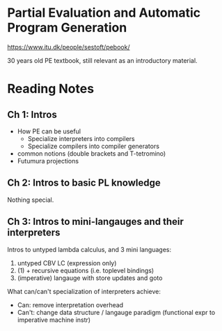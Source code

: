# Partial Evaluation and Automatic Program Generation

https://www.itu.dk/people/sestoft/pebook/

30 years old PE textbook, still relevant as an introductory material.

# Reading Notes

## Ch 1: Intros

- How PE can be useful
  + Specialize interpreters into compilers
  + Specialize compilers into compiler generators
- common notions (double brackets and T-tetromino)
- Futumura projections

## Ch 2: Intros to basic PL knowledge 

Nothing special.

## Ch 3: Intros to mini-langauges and their interpreters

Intros to untyped lambda calculus, and 3 mini languages:
1. untyped CBV LC (expression only)
2. (1) + recursive equations (i.e. toplevel bindings)
3. (imperative) langauge with store updates and goto

What can/can't specialization of interpreters achieve:
- Can: remove interpretation overhead
- Can't: change data structure / langauge paradigm (functional expr to
  imperative machine instr)
